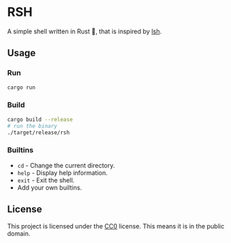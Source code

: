# RSH

A simple shell written in Rust 🦀, that is inspired by [lsh](https://github.com/brenns10/lsh).

## Usage

### Run

```bash
cargo run
```

### Build

```bash
cargo build --release
# run the binary
./target/release/rsh
```

### Builtins

- `cd` - Change the current directory.
- `help` - Display help information.
- `exit` - Exit the shell.
- Add your own builtins.


## License

This project is licensed under the [CC0](LICENSE.txt) license. This means it is in the public domain.

